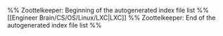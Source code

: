 %% Zoottelkeeper: Beginning of the autogenerated index file list  %%
 [[Engineer Brain/CS/OS/Linux/LXC|LXC]]
%% Zoottelkeeper: End of the autogenerated index file list  %%
